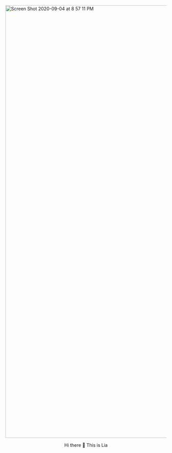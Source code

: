 <img width="1346" alt="Screen Shot 2020-09-04 at 8 57 11 PM" src="https://user-images.githubusercontent.com/33683715/92297168-475c9400-eef1-11ea-9936-133460ae06c5.png">


<p align="center"> Hi there 👋 This is Lia
